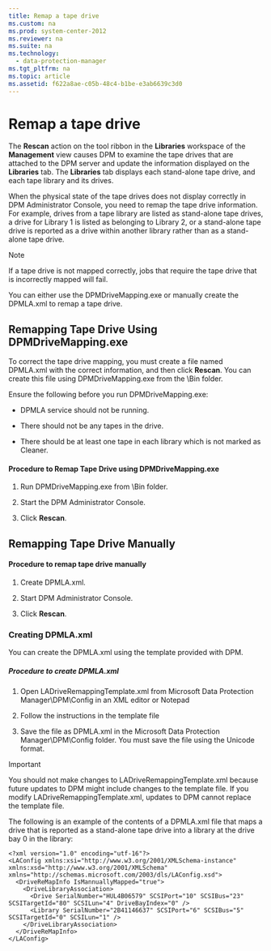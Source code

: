 ```yaml
---
title: Remap a tape drive
ms.custom: na
ms.prod: system-center-2012
ms.reviewer: na
ms.suite: na
ms.technology: 
  - data-protection-manager
ms.tgt_pltfrm: na
ms.topic: article
ms.assetid: f622a8ae-c05b-48c4-b1be-e3ab6639c3d0
---
```

# Remap a tape drive
The **Rescan** action on the tool ribbon in the **Libraries** workspace of the **Management** view causes DPM to examine the tape drives that are attached to the DPM server and update the information displayed on the **Libraries** tab. The **Libraries** tab displays each stand\-alone tape drive, and each tape library and its drives.

When the physical state of the tape drives does not display correctly in DPM Administrator Console, you need to remap the tape drive information. For example, drives from a tape library are listed as stand\-alone tape drives, a drive for Library 1 is listed as belonging to Library 2, or a stand\-alone tape drive is reported as a drive within another library rather than as a stand\-alone tape drive.

> [!NOTE]
> If a tape drive is not mapped correctly, jobs that require the tape drive that is incorrectly mapped will fail.

You can either use the DPMDriveMapping.exe or manually create the DPMLA.xml to remap a tape drive.

## Remapping Tape Drive Using DPMDriveMapping.exe
To correct the tape drive mapping, you must create a file named DPMLA.xml with the correct information, and then click **Rescan**. You can create this file using DPMDriveMapping.exe from the *<DPM Install>*\\Bin folder.

Ensure the following before you run DPMDriveMapping.exe:

-   DPMLA service should not be running.

-   There should not be any tapes in the drive.

-   There should be at least one tape in each library which is not marked as Cleaner.

#### Procedure to Remap Tape Drive using DPMDriveMapping.exe

1.  Run DPMDriveMapping.exe from *<DPM Install>*\\Bin folder.

2.  Start the DPM Administrator Console.

3.  Click **Rescan**.

## Remapping Tape Drive Manually

#### Procedure to remap tape drive manually

1.  Create DPMLA.xml.

2.  Start DPM Administrator Console.

3.  Click **Rescan**.

### Creating DPMLA.xml
You can create the DPMLA.xml using the template provided with DPM.

##### Procedure to create DPMLA.xml

1.  Open LADriveRemappingTemplate.xml from Microsoft Data Protection Manager\\DPM\\Config in an XML editor or Notepad

2.  Follow the instructions in the template file

3.  Save the file as DPMLA.xml in the Microsoft Data Protection Manager\\DPM\\Config folder. You must save the file using the Unicode format.

> [!IMPORTANT]
> You should not make changes to LADriveRemappingTemplate.xml because future updates to DPM might include changes to the template file. If you modify LADriveRemappingTemplate.xml, updates to DPM cannot replace the template file.

The following is an example of the contents of a DPMLA.xml file that maps a drive that is reported as a stand\-alone tape drive into a library at the drive bay 0 in the library:

```
<?xml version="1.0" encoding="utf-16"?>
<LAConfig xmlns:xsi="http://www.w3.org/2001/XMLSchema-instance"
xmlns:xsd="http://www.w3.org/2001/XMLSchema" xmlns="http://schemas.microsoft.com/2003/dls/LAConfig.xsd">
  <DriveReMapInfo IsMannuallyMapped="true"> 
    <DriveLibraryAssociation>
      <Drive SerialNumber="HUL4B06579" SCSIPort="10" SCSIBus="23" SCSITargetId="80" SCSILun="4" DriveBayIndex="0" />
      <Library SerialNumber="2B41146637" SCSIPort="6" SCSIBus="5" SCSITargetId="0" SCSILun="1" />
    </DriveLibraryAssociation>
  </DriveReMapInfo>
</LAConfig>
```


